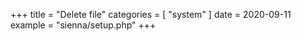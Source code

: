 +++
title = "Delete file"
categories = [ "system" ]
date = 2020-09-11
example = "sienna/setup.php"
+++
